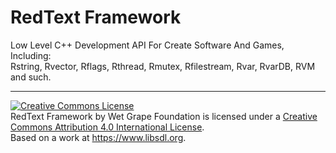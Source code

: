 <h1>RedText Framework</h1>
Low Level C++ Development API For Create Software And Games, Including: <br>
Rstring, Rvector, Rflags, Rthread, Rmutex, Rfilestream, Rvar, RvarDB, RVM and such.
<hr>
<a rel="license" href="http://creativecommons.org/licenses/by/4.0/"><img alt="Creative Commons License" style="border-width:0" src="https://i.creativecommons.org/l/by/4.0/88x31.png" /></a><br /><span xmlns:dct="http://purl.org/dc/terms/" property="dct:title">RedText Framework</span> by <span xmlns:cc="http://creativecommons.org/ns#" property="cc:attributionName">Wet Grape Foundation</span> is licensed under a <a rel="license" href="http://creativecommons.org/licenses/by/4.0/">Creative Commons Attribution 4.0 International License</a>.<br />Based on a work at <a xmlns:dct="http://purl.org/dc/terms/" href="https://www.libsdl.org" rel="dct:source">https://www.libsdl.org</a>.
